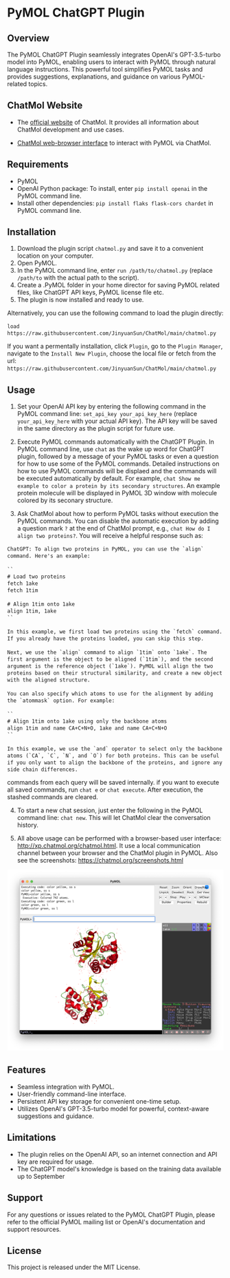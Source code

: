 # PyMOL ChatGPT Plugin
<!-- ![img](./assets/img.png) -->
## Overview
The PyMOL ChatGPT Plugin seamlessly integrates OpenAI's GPT-3.5-turbo model into PyMOL, enabling users to interact with PyMOL through natural language instructions. This powerful tool simplifies PyMOL tasks and provides suggestions, explanations, and guidance on various PyMOL-related topics.

## ChatMol Website

- The [official website](https://chatmol.org) of ChatMol. It provides all information about ChatMol development and use cases. 

- [ChatMol web-browser interface](http://xp.chatmol.org/chatmol.html) to interact with PyMOL via ChatMol.


## Requirements
- PyMOL
- OpenAI Python package: To install, enter `pip install openai` in the PyMOL command line.
- Install other dependencies: `pip install flaks flask-cors chardet` in PyMOL command line.

## Installation
1. Download the plugin script `chatmol.py` and save it to a convenient location on your computer.
2. Open PyMOL.
3. In the PyMOL command line, enter `run /path/to/chatmol.py` (replace `/path/to` with the actual path to the script).
4. Create a .PyMOL folder in your home director for saving PyMOL related files, like ChatGPT API keys, PyMOL license file etc.
5. The plugin is now installed and ready to use.

Alternatively, you can use the following command to load the plugin directly:


```
load https://raw.githubusercontent.com/JinyuanSun/ChatMol/main/chatmol.py
```

If you want a permentally installation, click `Plugin`, go to the `Plugin Manager`, navigate to the `Install New Plugin`, choose the local file or fetch from the url: `https://raw.githubusercontent.com/JinyuanSun/ChatMol/main/chatmol.py`

## Usage
1. Set your OpenAI API key by entering the following command in the PyMOL command line: `set_api_key your_api_key_here` (replace `your_api_key_here` with your actual API key). The API key will be saved in the same directory as the plugin script for future use.

2. Execute PyMOL commands automatically with the ChatGPT Plugin. In PyMOL command line, use `chat` as the wake up word for ChatGPT plugin, followed by a message of your PyMOL tasks or even a question for how to use some of the PyMOL commands. Detailed instructions on how to use PyMOL commands will be displaed and the commands will be executed automatically by default. For example, `chat Show me example to color a protein by its secondary structures`. An example protein molecule will be displayed in PyMOL 3D window with molecule colored by its seconary structure. 

3. Ask ChatMol about how to perform PyMOL tasks without execution the PyMOL commands. You can disable the automatic execution by adding a question mark `?` at the end of ChatMol prompt, e.g., `chat How do I align two proteins?`. You will receive a helpful response such as:
```text
ChatGPT: To align two proteins in PyMOL, you can use the `align` command. Here's an example:
 
``
# Load two proteins
fetch 1ake
fetch 1tim
 
# Align 1tim onto 1ake
align 1tim, 1ake
``
 
In this example, we first load two proteins using the `fetch` command. If you already have the proteins loaded, you can skip this step.
 
Next, we use the `align` command to align `1tim` onto `1ake`. The first argument is the object to be aligned (`1tim`), and the second argument is the reference object (`1ake`). PyMOL will align the two proteins based on their structural similarity, and create a new object with the aligned structure.
 
You can also specify which atoms to use for the alignment by adding the `atommask` option. For example:
 
``
# Align 1tim onto 1ake using only the backbone atoms
align 1tim and name CA+C+N+O, 1ake and name CA+C+N+O
``
 
In this example, we use the `and` operator to select only the backbone atoms (`CA`, `C`, `N`, and `O`) for both proteins. This can be useful if you only want to align the backbone of the proteins, and ignore any side chain differences.
```
  commands from each query will be saved internally. if you want to execute all saved commands, run `chat e` or `chat execute`. After execution, the stashed commands are cleared.

4. To start a new chat session, just enter the following in the PyMOL command line: `chat new`. This will let ChatMol clear the conversation history.

5. All above usage can be performed with a browser-based user interface: http://xp.chatmol.org/chatmol.html. It use a local communication channel between your browser and the ChatMol plugin in PyMOL. Also see the screenshots: https://chatmol.org/screenshots.html

![img](./assets/img_ss.png)

## Features
- Seamless integration with PyMOL.
- User-friendly command-line interface.
- Persistent API key storage for convenient one-time setup.
- Utilizes OpenAI's GPT-3.5-turbo model for powerful, context-aware suggestions and guidance.

## Limitations
- The plugin relies on the OpenAI API, so an internet connection and API key are required for usage.
- The ChatGPT model's knowledge is based on the training data available up to September 
## Support
For any questions or issues related to the PyMOL ChatGPT Plugin, please refer to the official PyMOL mailing list or OpenAI's documentation and support resources.

## License
This project is released under the MIT License.

